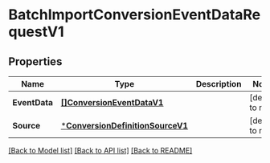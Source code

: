 # BatchImportConversionEventDataRequestV1

## Properties
Name | Type | Description | Notes
------------ | ------------- | ------------- | -------------
**EventData** | [**[]ConversionEventDataV1**](ConversionEventDataV1.md) |  | [default to null]
**Source** | [***ConversionDefinitionSourceV1**](ConversionDefinitionSourceV1.md) |  | [default to null]

[[Back to Model list]](../README.md#documentation-for-models) [[Back to API list]](../README.md#documentation-for-api-endpoints) [[Back to README]](../README.md)

